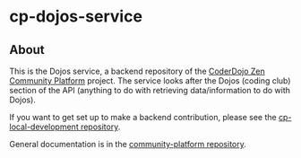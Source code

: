 # cp-dojos-service

## About

This is the Dojos service, a backend repository of the [CoderDojo Zen Community Platform](https://github.com/CoderDojo/community-platform) project. The service looks after the Dojos (coding club) section of the API (anything to do with retrieving data/information to do with Dojos).

If you want to get set up to make a backend contribution, please see the [cp-local-development repository](https://github.com/CoderDojo/cp-local-development).

General documentation is in the [community-platform repository](https://github.com/CoderDojo/community-platform).
